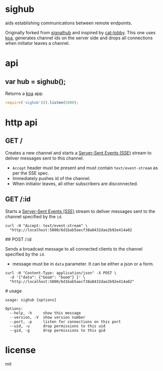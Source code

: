 # sighub

aids establishing communications between remote endpoints.

Originally forked from [signalhub](https://github.com/mafintosh/signalhub) and inspired by [cat-lobby](https://github.com/maxogden/cat-lobby). This one uses [koa](https://github.com/koajs/koa), generates channel ids on the server side and drops all connections when initiator leaves a channel.

# api

## var hub = sighub();

Returns a [koa](https://github.com/koajs/koa) app.

```js
require('sighub')().listen(5000);
```

# http api

## GET /

Creates a new channel and starts a [Server-Sent Events (SSE)](http://dev.w3.org/html5/eventsource/) stream to deliver messages sent to this channel.

- `Accept` header must be present and must contain `text/event-stream` as per the SSE spec.
- Immediately pushes id of the channel.
- When initiator leaves, all other subscribers are disconnected.

## GET /:id

Starts a [Server-Sent Events (SSE)](http://dev.w3.org/html5/eventsource/) stream to deliver messages sent to the channel specified by the `id`.

```
curl -H "Accept: text/event-stream" \
  "http://localhost:5000/6d1bab5aecf38a8432dae2b92e414a02
```

## POST /:id

Sends a broadcast message to all connected clients to the channel specified by the `id`.

- message must be in `data` parameter. It can be either a json or a form.

```
curl -H "Content-Type: application/json" -X POST \
  -d '{"data": {"boom": "boom"} }' \
  "http://localhost:5000/6d1bab5aecf38a8432dae2b92e414a02"
```

# usage

```
usage: sighub {options}

Options:
  --help, -h     show this message
  --version, -V  show version number
  --port, -p     listen for connections on this port
  --uid, -u      drop permissions to this uid
  --gid, -g      drop permissions to this gid
```

# license

mit
